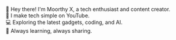 👋 Hey there! I'm Moorthy X, a tech enthusiast and content creator.  
🎥 I make tech simple on YouTube.  
💻 Exploring the latest gadgets, coding, and AI.  
🚀 Always learning, always sharing. 
<!---
moorthytj12/moorthytj12 is a ✨ special ✨ repository because its `README.md` (this file) appears on your GitHub profile.
You can click the Preview link to take a look at your changes.
--->
